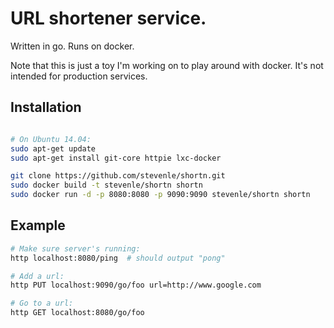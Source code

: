 # URL shortener service.

Written in go. Runs on docker.

Note that this is just a toy I'm working on to play around with docker. It's not
intended for production services.

## Installation

```bash

# On Ubuntu 14.04:
sudo apt-get update
sudo apt-get install git-core httpie lxc-docker

git clone https://github.com/stevenle/shortn.git
sudo docker build -t stevenle/shortn shortn
sudo docker run -d -p 8080:8080 -p 9090:9090 stevenle/shortn shortn
```

## Example

```bash
# Make sure server's running:
http localhost:8080/ping  # should output "pong"

# Add a url:
http PUT localhost:9090/go/foo url=http://www.google.com

# Go to a url:
http GET localhost:8080/go/foo
```
